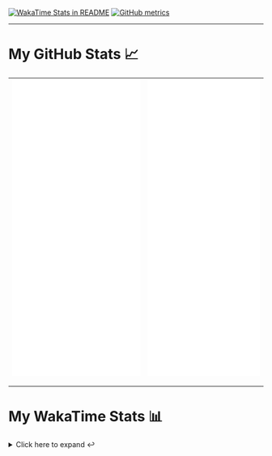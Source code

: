[![WakaTime Stats in README](https://github.com/LOsioChico/LOsioChico/actions/workflows/waka.yml/badge.svg)](https://github.com/LOsioChico/LOsioChico/actions/workflows/waka.yml) [![GitHub metrics](https://github.com/LOsioChico/LOsioChico/actions/workflows/metrics.yml/badge.svg)](https://github.com/LOsioChico/LOsioChico/actions/workflows/metrics.yml)

---

# My GitHub Stats 📈

| ![](./assets/metrics.svg) | ![](./assets/metrics2.svg) |
| ------------------------- | -------------------------- |

---

# My WakaTime Stats 📊

<details>
<summary>Click here to expand ↩️</summary>
<br>

<!--START_SECTION:waka-->
![Code Time](http://img.shields.io/badge/Code%20Time-2%2C232%20hrs%2010%20mins-blue)

![Lines of code](https://img.shields.io/badge/From%20Hello%20World%20I%27ve%20Written-442.9%20thousand%20lines%20of%20code-blue)

**🐱 My GitHub Data** 

> 📦 696.3 kB Used in GitHub's Storage 
 > 
> 🏆 163 Contributions in the Year 2025
 > 
> 🚫 Not Opted to Hire
 > 
> 📜 29 Public Repositories 
 > 
> 🔑 34 Private Repositories 
 > 
**I'm a Night 🦉** 

```text
🌞 Morning                632 commits         ███░░░░░░░░░░░░░░░░░░░░░░   13.71 % 
🌆 Daytime                1464 commits        ████████░░░░░░░░░░░░░░░░░   31.76 % 
🌃 Evening                1603 commits        █████████░░░░░░░░░░░░░░░░   34.78 % 
🌙 Night                  910 commits         █████░░░░░░░░░░░░░░░░░░░░   19.74 % 
```
📅 **I'm Most Productive on Thursday** 

```text
Monday                   643 commits         ███░░░░░░░░░░░░░░░░░░░░░░   13.95 % 
Tuesday                  715 commits         ████░░░░░░░░░░░░░░░░░░░░░   15.51 % 
Wednesday                526 commits         ███░░░░░░░░░░░░░░░░░░░░░░   11.41 % 
Thursday                 857 commits         █████░░░░░░░░░░░░░░░░░░░░   18.59 % 
Friday                   698 commits         ████░░░░░░░░░░░░░░░░░░░░░   15.14 % 
Saturday                 752 commits         ████░░░░░░░░░░░░░░░░░░░░░   16.32 % 
Sunday                   418 commits         ██░░░░░░░░░░░░░░░░░░░░░░░   09.07 % 
```


📊 **This Week I Spent My Time On** 

```text
💬 Programming Languages: 
Astro                    7 hrs 27 mins       █████████░░░░░░░░░░░░░░░░   35.54 % 
TypeScript               5 hrs 13 mins       ██████░░░░░░░░░░░░░░░░░░░   24.88 % 
Markdown                 2 hrs 16 mins       ███░░░░░░░░░░░░░░░░░░░░░░   10.85 % 
JSON                     1 hr 38 mins        ██░░░░░░░░░░░░░░░░░░░░░░░   07.79 % 
Java                     1 hr 21 mins        ██░░░░░░░░░░░░░░░░░░░░░░░   06.49 % 
```

**I Mostly Code in TypeScript** 

```text
TypeScript               33 repos            ████████████░░░░░░░░░░░░░   49.25 % 
Scala                    9 repos             ███░░░░░░░░░░░░░░░░░░░░░░   13.43 % 
JavaScript               7 repos             ███░░░░░░░░░░░░░░░░░░░░░░   10.45 % 
CSS                      5 repos             ██░░░░░░░░░░░░░░░░░░░░░░░   07.46 % 
Astro                    4 repos             █░░░░░░░░░░░░░░░░░░░░░░░░   05.97 % 
```




 Last Updated on 11/06/2025 01:13:06 UTC
<!--END_SECTION:waka-->

## </details>
